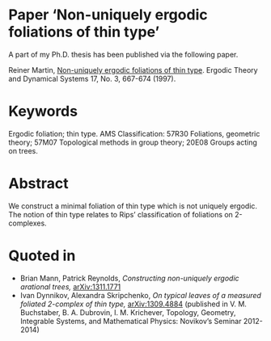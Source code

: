 # Paper ‘Non-uniquely ergodic foliations of thin type’

A part of my Ph.D. thesis has been published via the following paper.

Reiner Martin, [Non-uniquely ergodic foliations of thin type](https://www.cambridge.org/core/journals/ergodic-theory-and-dynamical-systems/article/nonuniquely-ergodic-foliations-of-thin-type/320357A46F346CA60909877B5BDEC447). Ergodic Theory and Dynamical Systems 17, No. 3, 667-674 (1997).

# Keywords

Ergodic foliation; thin type. AMS Classification: 57R30 Foliations, geometric theory; 57M07 Topological methods in group theory; 20E08 Groups acting on trees.

# Abstract

We construct a minimal foliation of thin type which is not uniquely ergodic. The notion of thin type relates to Rips’ classification of foliations on 2-complexes.

# Quoted in

- Brian Mann, Patrick Reynolds, *Constructing non-uniquely ergodic arational trees,* [arXiv:1311.1771](https://arxiv.org/abs/1311.1771)
- Ivan Dynnikov, Alexandra Skripchenko, *On typical leaves of a measured foliated 2-complex of thin type,* [arXiv:1309.4884](https://arxiv.org/abs/1309.4884) (published in V. M. Buchstaber, B. A. Dubrovin, I. M. Krichever, Topology, Geometry, Integrable Systems, and Mathematical Physics: Novikov’s Seminar 2012-2014)
